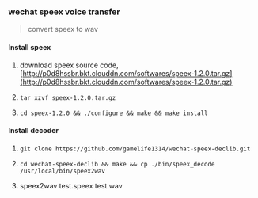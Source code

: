 ### wechat speex voice transfer

> convert speex to wav


#### Install speex

1. download speex source code, [http://p0d8hssbr.bkt.clouddn.com/softwares/speex-1.2.0.tar.gz](http://p0d8hssbr.bkt.clouddn.com/softwares/speex-1.2.0.tar.gz)

2. `tar xzvf speex-1.2.0.tar.gz`

3. `cd speex-1.2.0 && ./configure && make && make install`


#### Install decoder

1. `git clone https://github.com/gamelife1314/wechat-speex-declib.git`

2. `cd wechat-speex-declib && make && cp ./bin/speex_decode /usr/local/bin/speex2wav`

3. speex2wav test.speex test.wav